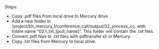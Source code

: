 Steps:
- Copy .pdf files from local drive to Mercury drive
- Add a new folder in /project/kh_mercury_1/conference_call/output/02_process_cc, with foldre name "02.1_txt_[pull_name]". This folder will contain the .txt files.
- Convert .pdf files to .txt files with pdftransfer.sh in Mercury.
- Copy .txt files from Mercury to local drive.

